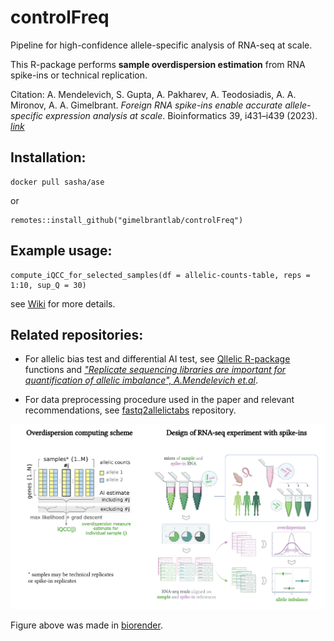 # controlFreq
Pipeline for high-confidence allele-specific analysis of RNA-seq at scale. 

This R-package performs **sample overdispersion estimation** from RNA spike-ins or technical replication. 

Citation: A. Mendelevich, S. Gupta, A. Pakharev, A. Teodosiadis, A. A. Mironov, A. A. Gimelbrant. _Foreign RNA spike-ins enable accurate allele-specific expression analysis at scale_. Bioinformatics 39, i431–i439 (2023).
_[link](https://academic.oup.com/bioinformatics/article/39/Supplement_1/i431/7210455)_


## Installation:
```
docker pull sasha/ase
```
or
```
remotes::install_github("gimelbrantlab/controlFreq")
```

## Example usage:
```
compute_iQCC_for_selected_samples(df = allelic-counts-table, reps = 1:10, sup_Q = 30)
```
see [Wiki](https://github.com/gimelbrantlab/controlFreq/wiki) for more details.

## Related repositories:

* For allelic bias test and differential AI test, see [Qllelic R-package](https://github.com/gimelbrantlab/Qllelic) functions and *["Replicate sequencing libraries are important for quantification of allelic imbalance", A.Mendelevich et.al](https://www.nature.com/articles/s41467-021-23544-8)*.

* For data preprocessing procedure used in the paper and relevant recommendations, see [fastq2allelictabs](https://github.com/gimelbrantlab/fastq2allelictabs) repository.

![pic](https://github.com/gimelbrantlab/fastq2allelictabs/blob/main/schemes/ControlFreq_for_GitHub.png)

Figure above was made in [biorender](https://biorender.com/).
